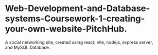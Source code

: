 # Web-Development-and-Database-systems-Coursework-1-creating-your-own-website-PitchHub.
A social networking site, created using react, vite, nodejs, express server, and MySQL Database.
